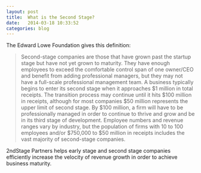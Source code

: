 ```yaml
---
layout: post
title:  What is the Second Stage?
date:   2014-03-18 10:33:52
categories: blog
---
```


The Edward Lowe Foundation gives this definition: 

<blockquote>
Second-stage companies are those that have grown past the startup stage but have not yet grown to maturity. They have enough employees to exceed the comfortable control span of one owner/CEO and benefit from adding professional managers, but they may not have a full-scale professional management team.
A business typically begins to enter its second stage when it approaches $1 million in total receipts. The transition process may continue until it hits $100 million in receipts, although for most companies $50 million represents the upper limit of second stage. By $100 million, a firm will have to be professionally managed in order to continue to thrive and grow and be in its third stage of development. Employee numbers and revenue ranges vary by industry, but the population of firms with 10 to 100 employees and/or $750,000 to $50 million in receipts includes the vast majority of second-stage companies.
</blockquote>


2ndStage Partners helps early stage and second stage companies efficiently increase the velocity of revenue growth in order to achieve business maturity. 
